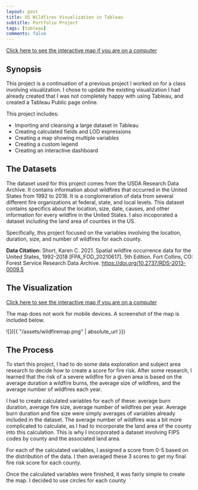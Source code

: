 ```yaml
---
layout: post
title: US Wildfires Visualization in Tableau
subtitle: Portfolio Project
tags: [tableau]
comments: false
---
```


[Click here to see the interactive map if you are on a computer](https://public.tableau.com/app/profile/alyssa.soderlund/viz/USWildfiresMap/Dashboard1)

## Synopsis
This project is a continuation of a previous project I worked on for a class involving visualization. 
I chose to update the existing visualization I had already created that I was not completely happy with using Tableau, and created a Tableau Public page online. 

This project includes:
- Importing and cleansing a large dataset in Tableau 
- Creating calculated fields and LOD expressions
- Creating a map showing multiple variables
- Creating a custom legend
- Creating an interactive dashboard

## The Datasets
The dataset used for this project comes from the USDA Research Data Archive. It contains information about wildfires that occurred in the United States from 1992 to 2018. It is a conglomeration of data from several different fire organizations at federal, state, and local levels. This dataset contains specifics about the location, size, date, causes, and other information for every wildfire in the United States. I also incoporated a dataset including the land area of counties in the US. 

Specifically, this project focused on the variables involving the location, duration, size, and number of wildfires for each county.

**Data Citation:** Short, Karen C. 2021. Spatial wildfire occurrence data for the United States, 1992-2018 [FPA_FOD_20210617]. 5th Edition. Fort Collins, CO: Forest Service Research Data Archive. https://doi.org/10.2737/RDS-2013-0009.5

## The Visualization

[Click here to see the interactive map if you are on a computer](https://public.tableau.com/app/profile/alyssa.soderlund/viz/USWildfiresMap/Dashboard1)

The map does not work for mobile devices. A screenshot of the map is included below.


![]({{ "/assets/wildfiremap.png" | absolute_url }})


## The Process

To start this project, I had to do some data exploration and subject area research to decide how to create a score for fire risk. After some research, I learned that the risk of a severe wildfire for a given area is based on the average duration a wildfire burns, the average size of wildfires, and the average number of wildfires each year. 

I had to create calculated variables for each of these: average burn duration, average fire size, average number of wildfires per year. Average burn duration and fire size were simply averages of variables already included in the dataset. The average number of wildfires was a bit more complicated to calculate, as I had to incorporate the land area of the county into this calculation. This is why I incorporated a dataset involving FIPS codes by county and the associated land area. 

For each of the calculated variables, I assigned a score from 0-5 based on the distribution of the data. I then averaged these 3 scores to get my final fire risk score for each county.

Once the calculated variables were finished, it was fairly simple to create the map. I decided to use circles for each county








